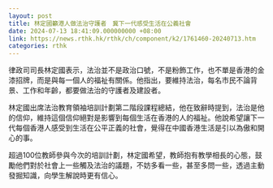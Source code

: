 ```yaml
---
layout: post
title: 林定國籲港人做法治守護者　冀下一代感受生活在公義社會
date: 2024-07-13 18:41:09.000000000 +08:00
link: https://news.rthk.hk/rthk/ch/component/k2/1761460-20240713.htm
categories: rthk
---
```


律政司司長林定國表示，法治並不是政治口號，不是粉飾工作，也不單是香港的金漆招牌，而是與每一個人的福祉有關係。他指出，要維持法治，每名市民不論背景、工作和年齡，都要做法治的守護者及建設者。

林定國出席法治教育領袖培訓計劃第二階段課程總結，他在致辭時提到，法治是他的信仰，維持這個信仰絕對是影響到每個生活在香港的人的福祉。他說希望讓下一代每個香港人感受到生活在公平正義的社會，覺得在中國香港生活是引以為傲和開心的事。

超過100位教師參與今次的培訓計劃，林定國希望，教師抱有教學相長的心態，鼓勵他們對於社會上一些觸及法治的議題，不妨多看一些，甚至多問一些，透過主動發掘知識，向學生解說時更有信心。
